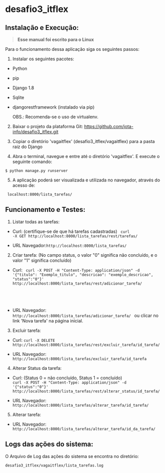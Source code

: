 # desafio3_itflex

## Instalação e Execução:

> **Esse manual foi escrito para o Linux**

Para o funcionamento dessa aplicação siga os seguintes passos:

1) Instalar os seguintes pacotes:
* Python
* pip
* Django 1.8
* Sqlite
* djangorestframework (instalado via pip)
	
	OBS.: Recomenda-se o uso de virtualenv.

2) Baixar o projeto da plataforma Git: https://github.com/jota-info/desafio3_itflex.git
        
3) Copiar o diretório 'vagaitflex' (desafio3_itflex/vagaitflex) para a pasta raiz do Django

4) Abra o terminal, navegue e entre até o diretório 'vagaitflex'. E execute o seguinte comando:

  <code>$ python manage.py runserver</code>

5) A aplicação poderá ser visualizada e utilizada no navegador, através do acesso de:

  <code> localhost:8000/lista_tarefas/</code>
  
## Funcionamento e Testes:

1) Listar todas as tarefas:

* Curl: (certifique-se de que há tarefas cadastradas) 
<code>  curl -X GET http://localhost:8000/lista_tarefas/rest/tarefas/ </code>

* URL Navegador:<code>http://localhost:8000/lista_tarefas/</code>

2) Criar tarefa: (No campo status, o valor "0" significa não concluído, e o valor "1" significa concluído)

* Curl:
<code> curl -X POST -H "Content-Type: application/json" -d '{"titulo": "Exemplo_titulo", "descricao": "exemplo_descricao", "status":"0"}' http://localhost:8000/lista_tarefas/rest/adicionar_tarefa/
 </code>

* URL Navegador: <code> http://localhost:8000/lista_tarefas/adicionar_tarefa/ </code> ou clicar no link 'Nova tarefa' na página inicial.

3) Excluir tarefa:

* Curl: <code>curl -X DELETE http://localhost:8000/lista_tarefas/rest/excluir_tarefa/id_tarefa/ </code>

* URL Navegador: <code> http://localhost:8000/lista_tarefas/excluir_tarefa/id_tarefa</code>

4) Alterar Status da tarefa:

* Curl: (Status 0 = não concluído, Status 1 = concluído) <code> curl -X POST -H "Content-Type: application/json" -d '{"status":"0"}' http://localhost:8000/lista_tarefas/rest/alterar_status/id_tarefa/ </code>

* URL Navegador: <code> http://localhost:8000/lista_tarefas/alterar_tarefa/id_tarefa/ </code>

5) Alterar tarefa:

* URL Navegador: <code> http://localhost:8000/lista_tarefas/alterar_tarefa/id_da_tarefa/ </code>

## Logs das ações do sistema:

O Arquivo de Log das ações do sistema se encontra no diretório:

<code>desafio3_itflex/vagaitflex/lista_tarefas.log</code>

